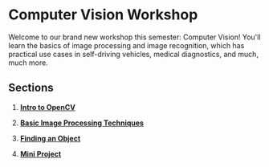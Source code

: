 # Computer Vision Workshop

Welcome to our brand new workshop this semester: Computer Vision! You'll learn the basics of image processing and image recognition, which has practical use cases in self-driving vehicles, medical diagnostics, and much, much more. 

## Sections

1. **[Intro to OpenCV](https://colab.research.google.com/drive/1IWEsDKR4vAIPtg4vnmQrp9gajcVIuBXV?authuser=1)**

2. **[Basic Image Processing Techniques](https://colab.research.google.com/drive/1JzuExnT018gssDP2z7Ew2bzpYo_DBsHY?authuser=1)**

3. **[Finding an Object](https://colab.research.google.com/drive/1R8hUDRN_5g1P3xOMkiDgv19D6DNcRIr0?authuser=1)**

4. **[Mini Project](https://colab.research.google.com/drive/1Spl46jItYANfhgkZdnUwmJjcgVc8_sO0?authuser=1)**
